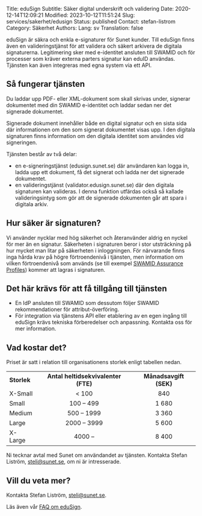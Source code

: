 Title: eduSign
Subtitle: Säker digital underskrift och validering
Date: 2020-12-14T12:09:21
Modified: 2023-10-12T11:51:24
Slug: services/sakerhet/edusign
Status: published
Contact: stefan-listrom
Category: Säkerhet
Authors: 
Lang: sv
Translation: false

eduSign är säkra och enkla e-signaturer för Sunet kunder. Till eduSign finns även en valideringstjänst för att validera och säkert arkivera de digitala signaturerna. Legitimering sker med e-identitet ansluten till SWAMID och för processer som kräver externa parters signatur kan eduID användas. Tjänsten kan även integreras med egna system via ett API.


Så fungerar tjänsten
--------------------


Du laddar upp PDF- eller XML-dokument som skall skrivas under, signerar dokumentet med din SWAMID e-identitet och laddar sedan ner det signerade dokumentet.


Signerade dokument innehåller både en digital signatur och en sista sida där informationen om den som signerat dokumentet visas upp. I den digitala signaturen finns information om den digitala identitet som användes vid signeringen.


Tjänsten består av två delar:


* en e-signeringstjänst (edusign.sunet.se) där användaren kan logga in, ladda upp ett dokument, få det signerat och ladda ner det signerade dokumentet.
* en valideringstjänst (validator.edusign.sunet.se) där den digitala signaturen kan valideras. I denna funktion utfärdas också så kallade valideringsintyg som gör att de signerade dokumenten går att spara i digitala arkiv.


Hur säker är signaturen?
------------------------


Vi använder nycklar med hög säkerhet och återanvänder aldrig en nyckel för mer än en signatur. Säkerheten i signaturen beror i stor utsträckning på hur mycket man litar på säkerheten i inloggningen. För närvarande finns inga hårda krav på högre förtroendenivå i tjänsten, men information om vilken förtroendenivå som används (se till exempel [SWAMID Assurance Profiles](https://wiki.sunet.se/display/SWAMID/SWAMIDs+Assurance+Profiles)) kommer att lagras i signaturen.


Det här krävs för att få tillgång till tjänsten
-----------------------------------------------


* En IdP ansluten till SWAMID som dessutom följer SWAMID rekommendationer för attribut-överföring.
* För integration via tjänstens API eller etablering av en egen ingång till eduSign krävs tekniska förberedelser och anpassning. Kontakta oss för mer information.


Vad kostar det?
---------------


Priset är satt i relation till organisationens storlek enligt tabellen nedan.




|             |                                     |                        |
| ----------- |:-----------------------------------:|:----------------------:|
| **Storlek** | **Antal heltidsekvivalenter (FTE)** | **Månadsavgift (SEK)** |
| X-Small     |                < 100                |          840           |
| Small       |              100 – 499              |         1 680          |
| Medium      |             500 – 1999              |         3 360          |
| Large       |             2000 – 3999             |         5 600          |
| X-Large     |               4000 –                |         8 400          |


Ni tecknar avtal med Sunet om användandet av tjänsten. Kontakta Stefan Liström, [steli@sunet.se](mailto:steli@sunet.se), om ni är intresserade.


Vill du veta mer?
-----------------


Kontakta Stefan Liström, [steli@sunet.se](mailto:steli@sunet.se).


Läs även vår [FAQ om eduSign](https://wiki.sunet.se/display/EDUSIGN/FAQ).


